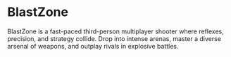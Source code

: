 # BlastZone
BlastZone is a fast-paced third-person multiplayer shooter where reflexes, precision, and strategy collide. Drop into intense arenas, master a diverse arsenal of weapons, and outplay rivals in explosive battles.
